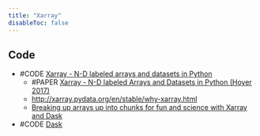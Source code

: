 ```yaml
---
title: "Xarray"
disableToc: false 
---
```


## Code
- #CODE [Xarray - N-D labeled arrays and datasets in Python](https://github.com/pydata/xarray)
	- #PAPER [Xarray - N-D labeled Arrays and Datasets in Python (Hoyer 2017)](https://openresearchsoftware.metajnl.com/articles/10.5334/jors.148/)
	- http://xarray.pydata.org/en/stable/why-xarray.html
	- [Breaking up arrays up into chunks for fun and science with Xarray and Dask](https://www.youtube.com/watch?v=0dO-iC16xUo)
- #CODE [Dask](AI/DS%20and%20DataEng/Dask.md)